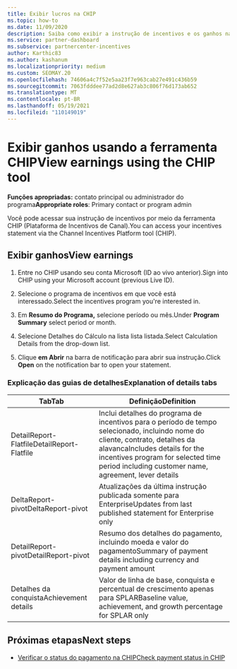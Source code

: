 ```yaml
---
title: Exibir lucros na CHIP
ms.topic: how-to
ms.date: 11/09/2020
description: Saiba como exibir a instrução de incentivos e os ganhos na ferramenta CHIP (Plataforma de Incentivos de Canal).
ms.service: partner-dashboard
ms.subservice: partnercenter-incentives
author: Karthic83
ms.author: kashanum
ms.localizationpriority: medium
ms.custom: SEOMAY.20
ms.openlocfilehash: 74606a4c7f52e5aa23f7e963cab27e491c436b59
ms.sourcegitcommit: 7063fdddee77ad2d8e627ab3c806f76d173ab652
ms.translationtype: MT
ms.contentlocale: pt-BR
ms.lasthandoff: 05/19/2021
ms.locfileid: "110149019"
---
```

# <a name="view-earnings-using-the-chip-tool"></a><span data-ttu-id="2b084-103">Exibir ganhos usando a ferramenta CHIP</span><span class="sxs-lookup"><span data-stu-id="2b084-103">View earnings using the CHIP tool</span></span>

<span data-ttu-id="2b084-104">**Funções apropriadas:** contato principal ou administrador do programa</span><span class="sxs-lookup"><span data-stu-id="2b084-104">**Appropriate roles**: Primary contact or program admin</span></span>

<span data-ttu-id="2b084-105">Você pode acessar sua instrução de incentivos por meio da ferramenta CHIP (Plataforma de Incentivos de Canal).</span><span class="sxs-lookup"><span data-stu-id="2b084-105">You can access your incentives statement via the Channel Incentives Platform tool (CHIP).</span></span>

## <a name="view-earnings"></a><span data-ttu-id="2b084-106">Exibir ganhos</span><span class="sxs-lookup"><span data-stu-id="2b084-106">View earnings</span></span>

1. <span data-ttu-id="2b084-107">Entre no CHIP usando seu conta Microsoft (ID ao vivo anterior).</span><span class="sxs-lookup"><span data-stu-id="2b084-107">Sign into CHIP using your Microsoft account (previous Live ID).</span></span>

2. <span data-ttu-id="2b084-108">Selecione o programa de incentivos em que você está interessado.</span><span class="sxs-lookup"><span data-stu-id="2b084-108">Select the incentives program you're interested in.</span></span>

3. <span data-ttu-id="2b084-109">Em **Resumo do Programa,** selecione período ou mês.</span><span class="sxs-lookup"><span data-stu-id="2b084-109">Under **Program Summary** select period or month.</span></span> 
1. <span data-ttu-id="2b084-110">Selecione Detalhes do Cálculo na lista lista listada.</span><span class="sxs-lookup"><span data-stu-id="2b084-110">Select Calculation Details from the drop-down list.</span></span>
1.  <span data-ttu-id="2b084-111">Clique **em Abrir** na barra de notificação para abrir sua instrução.</span><span class="sxs-lookup"><span data-stu-id="2b084-111">Click **Open** on the notification bar  to open your statement.</span></span>

### <a name="explanation-of-details-tabs"></a><span data-ttu-id="2b084-112">Explicação das guias de detalhes</span><span class="sxs-lookup"><span data-stu-id="2b084-112">Explanation of details tabs</span></span>

|<span data-ttu-id="2b084-113">**Tab**</span><span class="sxs-lookup"><span data-stu-id="2b084-113">**Tab**</span></span>|<span data-ttu-id="2b084-114">**Definição**</span><span class="sxs-lookup"><span data-stu-id="2b084-114">**Definition**</span></span>|
|-------------|--------------------------|
|<span data-ttu-id="2b084-115">DetailReport-Flatfile</span><span class="sxs-lookup"><span data-stu-id="2b084-115">DetailReport-Flatfile</span></span>|<span data-ttu-id="2b084-116">Inclui detalhes do programa de incentivos para o período de tempo selecionado, incluindo nome do cliente, contrato, detalhes da alavanca</span><span class="sxs-lookup"><span data-stu-id="2b084-116">Includes details for the incentives program for selected time period including customer name, agreement, lever details</span></span>|
|<span data-ttu-id="2b084-117">DeltaReport-pivot</span><span class="sxs-lookup"><span data-stu-id="2b084-117">DeltaReport-pivot</span></span>|<span data-ttu-id="2b084-118">Atualizações da última instrução publicada somente para Enterprise</span><span class="sxs-lookup"><span data-stu-id="2b084-118">Updates from last published statement for Enterprise only</span></span>|
|<span data-ttu-id="2b084-119">DetailReport-pivot</span><span class="sxs-lookup"><span data-stu-id="2b084-119">DetailReport-pivot</span></span>|<span data-ttu-id="2b084-120">Resumo dos detalhes do pagamento, incluindo moeda e valor do pagamento</span><span class="sxs-lookup"><span data-stu-id="2b084-120">Summary of payment details including currency and payment amount</span></span>|
|<span data-ttu-id="2b084-121">Detalhes da conquista</span><span class="sxs-lookup"><span data-stu-id="2b084-121">Achievement details</span></span>|<span data-ttu-id="2b084-122">Valor de linha de base, conquista e percentual de crescimento apenas para SPLAR</span><span class="sxs-lookup"><span data-stu-id="2b084-122">Baseline value, achievement, and growth percentage for SPLAR only</span></span>|

## <a name="next-steps"></a><span data-ttu-id="2b084-123">Próximas etapas</span><span class="sxs-lookup"><span data-stu-id="2b084-123">Next steps</span></span>

- [<span data-ttu-id="2b084-124">Verificar o status do pagamento na CHIP</span><span class="sxs-lookup"><span data-stu-id="2b084-124">Check payment status in CHIP</span></span>](chip-payment-status.md)